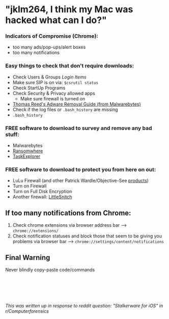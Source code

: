 # "jklm264, I think my Mac was hacked what can I do?"

### Indicators of Compromise (Chrome):

- too many ads/pop-ups/alert boxes
- too many notifications

### Easy things to check that don't require downloads:

- Check Users & Groups *Login Items*
- Make sure SIP is on via: `$csrutil status`
- Check StartUp Programs
- Check Security & Privacy allowed apps
	- Make sure firewall is turned on
- [Thomas Reed's Adware Removal Guide (from Malwarebytes)](https://www.thesafemac.com/arg/)
- Check if the log files or `.bash_history` are missing
- `.bash_history`

### FREE software to download to survey and remove any bad stuff:

- Malwarebytes
- [Ransomwhere](https://objective-see.com/products/ransomwhere.html)
- [TaskExplorer](https://objective-see.com/products/taskexplorer.html)

### FREE software to download to protect you from here on out:

- LuLu Firewall (and other Patrick Wardle/Objective-See [products](https://objective-see.com/products.html))
- Turn on Firewall
- Turn on Full Disk Encryption
- Another firewall: [LittleSnitch](https://obdev.at/products/littlesnitch/index.html)

## If too many notifications from Chrome:

1. Check chrome extensions via browser address bar --> `chrome://extensions/`
2. Check notification statuses and block those that seem to be giving you problems via browser bar --> `chrome://settings/content/notifications`

## Final Warning
Never blindly copy-paste code/commands

<br /> 
<br /> 
<br /> 
<br /> 

*This was written up in response to reddit question: "Stalkerware for iOS" in r/Computerforensics*
